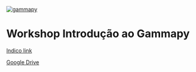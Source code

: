 [![gammapy](https://img.shields.io/badge/powered%20by-gammapy-orange.svg?style=flat)](https://gammapy.org/)

# Workshop Introdução ao Gammapy

[Indico link](https://indico.cern.ch/event/1385649/overview)</br>

[Google Drive](https://drive.google.com/drive/folders/13Dtnw88t56ObwoSAXluzew4JP2w2AqBX?usp=sharing)</br>

